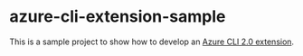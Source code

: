 # azure-cli-extension-sample
This is a sample project to show how to develop an [Azure CLI 2.0 extension](https://docs.microsoft.com/en-us/cli/azure/azure-cli-extensions?view=azure-cli-latest).

